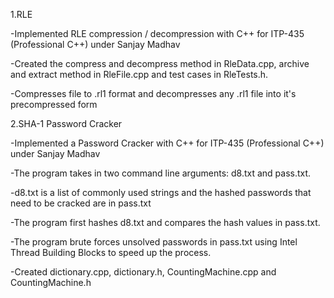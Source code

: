 1.RLE

-Implemented RLE compression / decompression with C++ for ITP-435 (Professional C++) under Sanjay Madhav

-Created the compress and decompress method in RleData.cpp, archive and extract method in RleFile.cpp and
test cases in RleTests.h.

-Compresses file to .rl1 format and decompresses any .rl1 file into it's precompressed form




2.SHA-1 Password Cracker


-Implemented a Password Cracker with C++ for ITP-435 (Professional C++) under Sanjay Madhav

-The program takes in two command line arguments: d8.txt and pass.txt.

-d8.txt is a list of commonly used strings and the hashed passwords that need to be cracked are in pass.txt

-The program first hashes d8.txt and compares the hash values in pass.txt.

-The program brute forces unsolved passwords in pass.txt using Intel Thread Building Blocks to speed up the process.

-Created dictionary.cpp, dictionary.h, CountingMachine.cpp and CountingMachine.h
